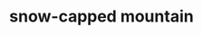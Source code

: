 ---
layout: travel&places
title: snow-capped mountain
emoji: snow_capped_mountain
permalink: 🏔.html
---